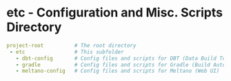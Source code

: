 # etc - Configuration and Misc. Scripts Directory

```yml
project-root          # The root directory
 - etc                # This subfolder
   - dbt-config       # Config files and scripts for DBT (Data Build Tool)
   - gradle           # Config files and scripts for Gradle (Build Automation)
   - meltano-config   # Config files and scripts for Meltano (Web UI)
```
